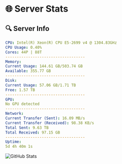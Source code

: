 # 🌐 Server Stats
## 🔍 Server Info
```yaml
CPU: Intel(R) Xeon(R) CPU E5-2699 v4 @ 1304.83GHz
CPU Usage: 0.40%
Cores: 44P | 88T
-----------------------------------
Memory:
Current Usage: 144.61 GB/503.74 GB
Available: 355.77 GB
-----------------------------------
Disk:
Current Usage: 57.06 GB/1.71 TB
Free: 1.57 TB
-----------------------------------
GPU:
No GPU detected
-----------------------------------
Network:
Current Transfer (Sent): 16.09 MB/s
Current Transfer (Received): 98.38 KB/s
Total Sent: 9.63 TB
Total Received: 97.15 GB
-----------------------------------
Uptime:
5d 4h 40m 1s
```
![GitHub Stats](https://img.shields.io/badge/Updated-2025-03-13_02:02:50-blue)